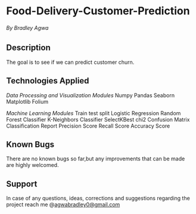 # Food-Delivery-Customer-Prediction

###### By Bradley Agwa

## Description
The goal is to see if we can predict customer churn.

## Technologies Applied

*Data Processing and Visualization Modules*
Numpy
Pandas
Seaborn
Matplotlib
Folium

*Machine Learning Modules*
Train test split
Logistic Regression
Random Forest Classifier
K-Neighbors Classifier
SelectKBest
chi2
Confusion Matrix
Classification Report
Precision Score
Recall Score
Accuracy Score

## Known Bugs
There are no known bugs so far,but any improvements that can be made are highly welcomed.

## Support 
In case of any questions, ideas, corrections and suggestions regarding the project reach me @agwabradley0@gmail.com
